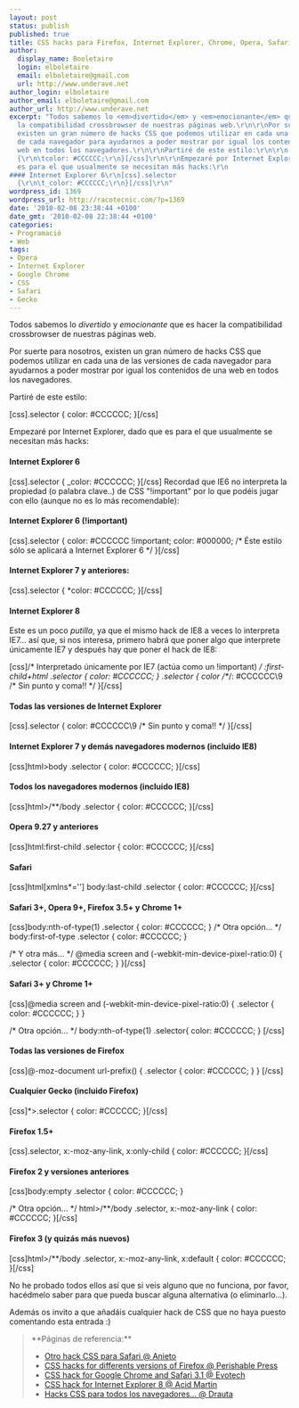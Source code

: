 ```yaml
---
layout: post
status: publish
published: true
title: CSS hacks para Firefox, Internet Explorer, Chrome, Opera, Safari...
author:
  display_name: Booletaire
  login: elboletaire
  email: elboletaire@gmail.com
  url: http://www.underave.net
author_login: elboletaire
author_email: elboletaire@gmail.com
author_url: http://www.underave.net
excerpt: "Todos sabemos lo <em>divertido</em> y <em>emocionante</em> que es hacer
  la compatibilidad crossbrowser de nuestras páginas web.\r\n\r\nPor suerte para nosotros,
  existen un gran número de hacks CSS que podemos utilizar en cada una de las versiones
  de cada navegador para ayudarnos a poder mostrar por igual los contenidos de una
  web en todos los navegadores.\r\n\r\nPartiré de este estilo:\r\n\r\n[css].selector
  {\r\n\tcolor: #CCCCCC;\r\n}[/css]\r\n\r\nEmpezaré por Internet Explorer, dado que
  es para el que usualmente se necesitan más hacks:\r\n
#### Internet Explorer 6\r\n[css].selector
  {\r\n\t_color: #CCCCCC;\r\n}[/css]\r\n"
wordpress_id: 1369
wordpress_url: http://racotecnic.com/?p=1369
date: '2010-02-08 23:38:44 +0100'
date_gmt: '2010-02-08 22:38:44 +0100'
categories:
- Programació
- Web
tags:
- Opera
- Internet Explorer
- Google Chrome
- CSS
- Safari
- Gecko
---
```


Todos sabemos lo <em>divertido</em> y <em>emocionante</em> que es hacer la compatibilidad crossbrowser de nuestras páginas web.

Por suerte para nosotros, existen un gran número de hacks CSS que podemos utilizar en cada una de las versiones de cada navegador para ayudarnos a poder mostrar por igual los contenidos de una web en todos los navegadores.

Partiré de este estilo:

[css].selector {
	color: #CCCCCC;
}[/css]

Empezaré por Internet Explorer, dado que es para el que usualmente se necesitan más hacks:

#### Internet Explorer 6

[css].selector {
	_color: #CCCCCC;
}[/css]
<a id="more"></a><a id="more-1369"></a>
Recordad que IE6 no interpreta la propiedad (o palabra clave..) de CSS "!important" por lo que podéis jugar con ello (aunque no es lo más recomendable):

#### Internet Explorer 6 (!important)

[css].selector {
	color: #CCCCCC !important;
	color: #000000; /* Éste estilo sólo se aplicará a Internet Explorer 6 */
}[/css]

#### Internet Explorer 7 y anteriores:

[css].selector {
	*color: #CCCCCC;
}[/css]

#### Internet Explorer 8

Este es un poco <em>putilla</em>, ya que el mismo hack de IE8 a veces lo interpreta IE7... así que, si nos interesa, primero habrá que poner algo que interprete únicamente IE7 y después hay que poner el hack de IE8:

[css]/* Interpretado únicamente por IE7 (actúa como un !important) */
*:first-child+html .selector {
	color: #CCCCCC;
}
.selector {
	color /*\**/: #CCCCCC\9   /* Sin punto y coma!! */
}[/css]

#### Todas las versiones de Internet Explorer

[css].selector {
	color: #CCCCCC\9   /* Sin punto y coma!! */
}[/css]

#### Internet Explorer 7 y demás navegadores modernos (incluido IE8)

[css]html>body .selector {
	color: #CCCCCC;
}[/css]

#### Todos los navegadores modernos (incluido IE8)

[css]html>/**/body .selector {
	color: #CCCCCC;
}[/css]

#### Opera 9.27 y anteriores

[css]html:first-child .selector {
	color: #CCCCCC;
}[/css]

#### Safari

[css]html[xmlns*=''] body:last-child .selector {
	color: #CCCCCC;
}[/css]

#### Safari 3+, Opera 9+, Firefox 3.5+ y Chrome 1+

[css]body:nth-of-type(1) .selector {
	color: #CCCCCC;
}
/* Otra opción... */
body:first-of-type .selector {
	color: #CCCCCC;
}

/* Y otra más... */
@media screen and (-webkit-min-device-pixel-ratio:0) {
	.selector {
		color: #CCCCCC;
	}
}[/css]

#### Safari 3+ y Chrome 1+

[css]@media screen and (-webkit-min-device-pixel-ratio:0) {
	.selector {
		color: #CCCCCC;
	}
}

/* Otra opción... */
body:nth-of-type(1) .selector{
   color: #CCCCCC;
}
[/css]

#### Todas las versiones de Firefox

[css]@-moz-document url-prefix() {
	.selector {
		color: #CCCCCC;
	}
 } [/css]

#### Cualquier Gecko (incluido Firefox)

[css]*>.selector {
	color: #CCCCCC;
}[/css]

#### Firefox 1.5+

[css].selector, x:-moz-any-link, x:only-child {
	color: #CCCCCC;
}[/css]

#### Firefox 2 y versiones anteriores

[css]body:empty .selector {
	color: #CCCCCC;
}

/* Otra opción... */
html>/**/body .selector, x:-moz-any-link {
	color: #CCCCCC;
}[/css]

#### Firefox 3 (y quizás más nuevos)

[css]html>/**/body .selector, x:-moz-any-link, x:default {
	color: #CCCCCC;
}[/css]

No he probado todos ellos así que si veis alguno que no funciona, por favor, hacédmelo saber para que pueda buscar alguna alternativa (o eliminarlo...).

Además os invito a que añadáis cualquier hack de CSS que no haya puesto comentando esta entrada :)
<blockquote>
**Páginas de referencia:**

<ul>
<li><a rel="nofollow" href="http://www.anieto2k.com/2008/01/23/otro-css-hack-para-safari/" target="_blank">Otro hack CSS para Safari @ Anieto</a></li>
<li><a rel="nofollow" href="http://perishablepress.com/press/2009/06/28/css-hacks-for-different-versions-of-firefox/" target="_blank">CSS hacks for differents versions of Firefox @ Perishable Press</a></li>
<li><a rel="nofollow" href="http://www.evotech.net/blog/2008/09/css-hack-for-google-chrome-and-safari-31/" target="_blank">CSS hack for Google Chrome and Safari 3.1 @ Evotech</a></li>
<li><a rel="nofollow" href="http://acidmartin.wordpress.com/2009/06/04/css-hack-for-internet-explorer-8/" target="_blank">CSS hack for Internet Explorer 8 @ Acid Martin</a></li>
<li><a rel="nofollow" href="http://www.drauta.com/articulos/hacks-css-para-todos-los-navegadores-incluido-explorer-8/" target="_blank">Hacks CSS para todos los navegadores... @ Drauta</a></li>
</ul>
</blockquote>

